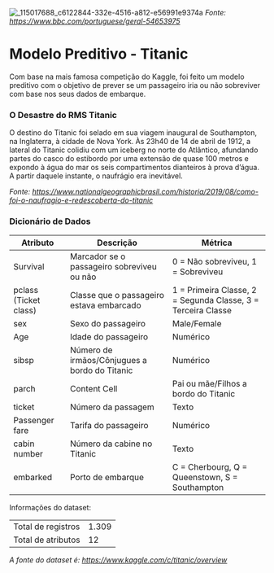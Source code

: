 ![_115017688_c6122844-332e-4516-a812-e56991e9374a](https://user-images.githubusercontent.com/91103250/195934400-d0edfd0d-2f3c-4d42-ac38-3bad2756a194.jpg)
*Fonte: https://www.bbc.com/portuguese/geral-54653975*
# Modelo Preditivo - Titanic

Com base na mais famosa competição do Kaggle, foi feito um modelo preditivo com o objetivo de prever se um passageiro iria ou não sobreviver com base nos seus dados de embarque.

### O Desastre do RMS Titanic
O destino do Titanic foi selado em sua viagem inaugural de Southampton, na Inglaterra, à cidade de Nova York. Às 23h40 de 14 de abril de 1912, a lateral do Titanic colidiu com um iceberg no norte do Atlântico, afundando partes do casco do estibordo por uma extensão de quase 100 metros e expondo à água do mar os seis compartimentos dianteiros à prova d’água. A partir daquele instante, o naufrágio era inevitável.

*Fonte: https://www.nationalgeographicbrasil.com/historia/2019/08/como-foi-o-naufragio-e-redescoberta-do-titanic*

### Dicionário de Dados

| Atributo  | Descrição | Métrica |
| ------------- | ------------- | ------------- |
| Survival | Marcador se o passageiro sobreviveu ou não | 0 = Não sobreviveu, 1 = Sobreviveu |
| pclass (Ticket class)  | Classe que o passageiro estava embarcado  | 1 = Primeira Classe, 2 = Segunda Classe, 3 = Terceira Classe |
| sex  | Sexo do passageiro  | Male/Female |
| Age  | Idade do passageiro  | Numérico |
| sibsp  | Número de irmãos/Cônjugues a bordo do Titanic  | Numérico |
| parch  | Content Cell  | Pai ou mãe/Filhos a bordo do Titanic |
| ticket  | Número da passagem  | Texto |
| Passenger fare  | Tarifa do passageiro  | Numérico |
| cabin number  | Número da cabine no Titanic  | Texto |
| embarked  | Porto de embarque  | C = Cherbourg, Q = Queenstown, S = Southampton |

Informações do dataset:

|  |  |
| ------------- | ------------- |
| Total de registros  | 1.309 |
| Total de atributos  | 12 |

*A fonte do dataset é: https://www.kaggle.com/c/titanic/overview*

